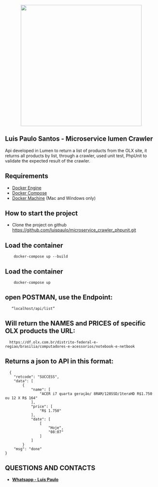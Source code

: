 <p align="center"><a href="https://laravel.com" target="_blank"><img src="https://www.eureciclo.com.br/img/selo-horizontal.ea6b8657.png" width="400"></a></p>
</p>

## Luis Paulo Santos - Microservice lumen Crawler

Api developed in Lumen to return a list of products from the OLX site, it returns all products by list, through a crawler,
used unit test, PhpUnit to validate the expected result of the crawler.
## Requirements

* [Docker Engine](https://docs.docker.com/installation/)
* [Docker Compose](https://docs.docker.com/compose/)
* [Docker Machine](https://docs.docker.com/machine/) (Mac and Windows only)

## How to start the project
- Clone the project on github
https://github.com/luispaulo/microservice_crawler_phpunit.git

## Load the container
```
    docker-compose up --build
```

## Load the container
```
    docker-compose up
```

## open POSTMAN, use the Endpoint:
```
   “localhost/api/list”
```

## Will return the NAMES and PRICES of specific OLX products the URL:
```
  https://df.olx.com.br/distrito-federal-e-regiao/brasilia/computadores-e-acessorios/notebook-e-netbook
```

## Returns a json to API in this format:
```
  {
    "retcode": "SUCCESS",
    "data": [
        {
            "name": [
                "ACER i7 quarta geração/ 8RAM/128SSD/1teraHD R$1.750 ou 12 X R$ 164"
            ],
            "price": [
                "R$ 1.750"
            ],
            "date": [
                [
                    "Hoje",
                    "08:07"
                ]
            ]
        }
    "msg": "done"
}
```


## QUESTIONS AND CONTACTS
- **[Whatsapp - Luis Paulo ](https://api.whatsapp.com/send?phone=5561982481004)**

